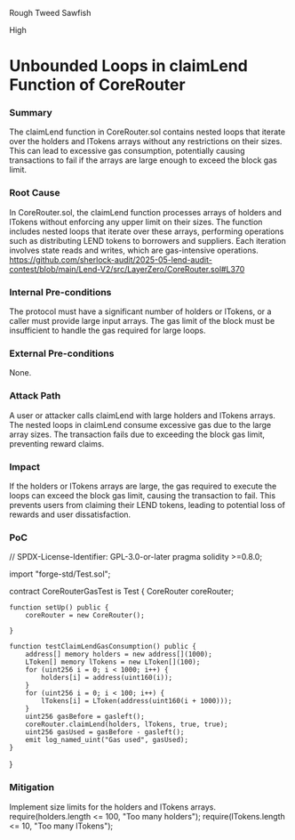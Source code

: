 Rough Tweed Sawfish

High

# Unbounded Loops in claimLend Function of CoreRouter

### Summary

The claimLend function in CoreRouter.sol contains nested loops that iterate over the holders and lTokens arrays without any restrictions on their sizes. This can lead to excessive gas consumption, potentially causing transactions to fail if the arrays are large enough to exceed the block gas limit.

### Root Cause

In CoreRouter.sol, the claimLend function processes arrays of holders and lTokens without enforcing any upper limit on their sizes. The function includes nested loops that iterate over these arrays, performing operations such as distributing LEND tokens to borrowers and suppliers. Each iteration involves state reads and writes, which are gas-intensive operations.
https://github.com/sherlock-audit/2025-05-lend-audit-contest/blob/main/Lend-V2/src/LayerZero/CoreRouter.sol#L370

### Internal Pre-conditions

The protocol must have a significant number of holders or lTokens, or a caller must provide large input arrays.
The gas limit of the block must be insufficient to handle the gas required for large loops.

### External Pre-conditions

None.

### Attack Path

A user or attacker calls claimLend with large holders and lTokens arrays.
The nested loops in claimLend consume excessive gas due to the large array sizes.
The transaction fails due to exceeding the block gas limit, preventing reward claims.

### Impact

If the holders or lTokens arrays are large, the gas required to execute the loops can exceed the block gas limit, causing the transaction to fail. This prevents users from claiming their LEND tokens, leading to potential loss of rewards and user dissatisfaction.

### PoC

// SPDX-License-Identifier: GPL-3.0-or-later
pragma solidity >=0.8.0;

import "forge-std/Test.sol";

contract CoreRouterGasTest is Test {
    CoreRouter coreRouter;

    function setUp() public {
        coreRouter = new CoreRouter();
        
    }

    function testClaimLendGasConsumption() public {
        address[] memory holders = new address[](1000); 
        LToken[] memory lTokens = new LToken[](100); 
        for (uint256 i = 0; i < 1000; i++) {
            holders[i] = address(uint160(i));
        }
        for (uint256 i = 0; i < 100; i++) {
            lTokens[i] = LToken(address(uint160(i + 1000)));
        }      
        uint256 gasBefore = gasleft();
        coreRouter.claimLend(holders, lTokens, true, true);
        uint256 gasUsed = gasBefore - gasleft();
        emit log_named_uint("Gas used", gasUsed);
    }
}

### Mitigation

Implement size limits for the holders and lTokens arrays.
require(holders.length <= 100, "Too many holders");
require(lTokens.length <= 10, "Too many lTokens");